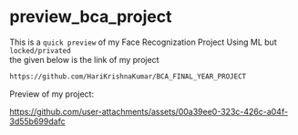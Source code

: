 # preview_bca_project <br>
This is a `quick preview` of my Face Recognization Project Using ML but `locked/privated`<br>
the given below is the link of my project 


```bash
https://github.com/HariKrishnaKumar/BCA_FINAL_YEAR_PROJECT
```
Preview of my project:


https://github.com/user-attachments/assets/00a39ee0-323c-426c-a04f-3d55b699dafc

